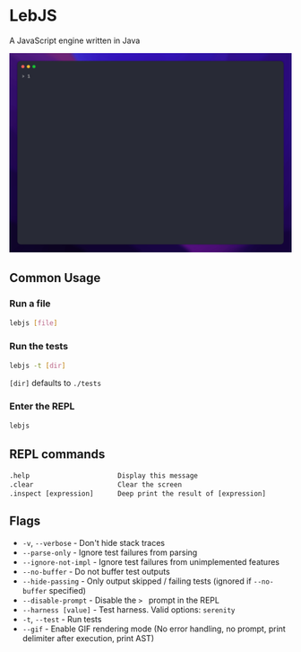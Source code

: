 # **LebJS**
A JavaScript engine written in Java

![Demonstration](demo.gif)

## Common Usage

### Run a file
```sh
lebjs [file]
```

### Run the tests
```sh
lebjs -t [dir]
```
`[dir]` defaults to `./tests`

### Enter the REPL
```sh
lebjs
```

## REPL commands
```
.help                      Display this message
.clear                     Clear the screen
.inspect [expression]      Deep print the result of [expression]
```

## Flags
- `-v`, `--verbose` - Don't hide stack traces
- `--parse-only` - Ignore test failures from parsing
- `--ignore-not-impl` - Ignore test failures from unimplemented features
- `--no-buffer` - Do not buffer test outputs
- `--hide-passing` - Only output skipped / failing tests (ignored if `--no-buffer` specified)
- `--disable-prompt` - Disable the `> ` prompt in the REPL
- `--harness [value]` - Test harness. Valid options: `serenity`
- `-t`, `--test` - Run tests
- `--gif` - Enable GIF rendering mode (No error handling, no prompt, print delimiter after execution, print AST)
